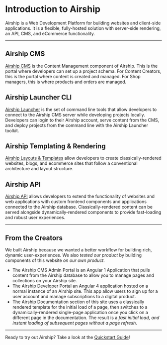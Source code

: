 # Introduction to Airship

Airship is a Web Development Platform for building websites and client-side applications. It is a flexible, fully-hosted solution with server-side rendering, an API, CMS, and eCommerce functionality.

---

## Airship CMS
[Airship CMS](https://airshipcms.io/documentation/view/introduction-to-airship-cms) is the Content Management component of Airship. This is the portal where developers can set up a project schema. For Content Creators, this is the portal where content is created and managed. For Shop managers, this is where products and orders are managed.

## Airship Launcher CLI
[Airship Launcher](https://airshipcms.io/documentation/view/airship-cli-commands) is the set of command line tools that allow developers to connect to the Airship CMS server while developing projects locally. Developers can login to their Airship account, serve content from the CMS, and deploy projects from the command line with the Airship Launcher toolkit.

## Airship Templating & Rendering
[Airship Layouts & Templates](https://airshipcms.io/documentation/view/using-layouts-templates) allow developers to create classically-rendered websites, blogs, and ecommerce sites that follow a conventional architecture and layout structure. 

## Airship API
[Airship API](https://airshipcms.io/documentation/view/introduction-to-airship-api) allows developers to extend the functionality of websites and web applications with custom frontend components and applications connected to the Airship database. Classically-rendered content can be served alongside dynamically-rendered components to provide fast-loading and robust user experiences.

---

## From the Creators 
We built Airship because we wanted a better workflow for building rich, dynamic user-experiences. We also _tested our product_ by building components of this website _on our own product_.
- The Airship CMS Admin Portal is an Angular 1 Application that pulls content from the Airship database to allow you to manage pages and collections on your Airship site.
- The Airship Developer Portal an Angular 4 application hosted on a normal instance of an Airship site. This app allow users to sign up for a user account and manage subscriptions to a digital product.
- The Airship Documentation section of this site uses a classically rendered template for the initial load of a page, then switches to a dynamically-rendered single-page application once you click on a different page in the documentation. The result is a _fast initial load, and instant loading of subsequent pages without a page refresh_.

---

Ready to try out Airship? Take a look at the [Quickstart Guide](https://airshipcms.io/documentation/view/quickstart-guide)!
